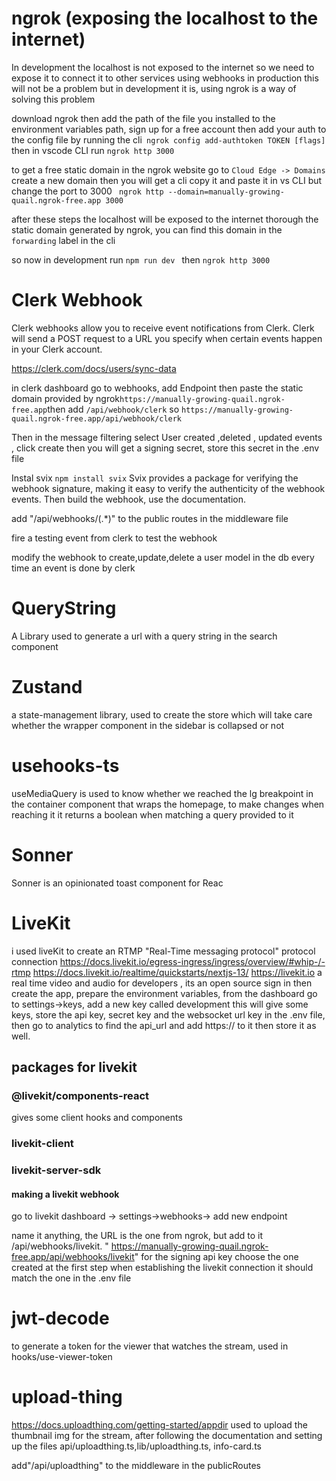 # ngrok (exposing the localhost to the internet)

In development the localhost is not exposed to the internet so we need to expose it to connect it to other services using webhooks
in production this will not be a problem but in development it is,
using ngrok is a way of solving this problem

download ngrok then add the path of the file you installed to the environment variables path, sign up for a free account then add your auth to the config file by running the cli` ngrok config add-authtoken TOKEN [flags]`
then in vscode CLI run `ngrok http 3000`

to get a free static domain in the ngrok website go to `Cloud Edge -> Domains `create a new domain then you will get a cli copy it and paste it in vs CLI but change the port to 3000
` ngrok http --domain=manually-growing-quail.ngrok-free.app 3000`

after these steps the localhost will be exposed to the internet thorough the static domain generated by ngrok, you can find this domain in the `forwarding` label in the cli

so now in development run `npm run dev ` then `ngrok http 3000`

# Clerk Webhook

Clerk webhooks allow you to receive event notifications from Clerk. Clerk will send a POST request to a URL you specify when certain events happen in your Clerk account.

https://clerk.com/docs/users/sync-data

in clerk dashboard go to webhooks, add Endpoint then paste the static domain provided by ngrok`https://manually-growing-quail.ngrok-free.app`then add `/api/webhook/clerk` so `https://manually-growing-quail.ngrok-free.app/api/webhook/clerk`

Then in the message filtering select User created ,deleted , updated events , click create then you will get a signing secret, store this secret in the .env file

Instal svix `npm install svix`
Svix provides a package for verifying the webhook signature, making it easy to verify the authenticity of the webhook events.
Then build the webhook, use the documentation.

add "/api/webhooks/(.\*)" to the public routes in the middleware file

fire a testing event from clerk to test the webhook

modify the webhook to create,update,delete a user model in the db every time an event is done by clerk

# QueryString

A Library used to generate a url with a query string in the search component

# Zustand

a state-management library, used to create the store which will take care whether the wrapper component in the sidebar is collapsed or not

# usehooks-ts

useMediaQuery is used to know whether we reached the lg breakpoint in the container component that wraps the homepage, to make changes when reaching it
it returns a boolean when matching a query provided to it

# Sonner

Sonner is an opinionated toast component for Reac

# LiveKit

i used liveKit to create an RTMP "Real-Time messaging protocol" protocol connection
https://docs.livekit.io/egress-ingress/ingress/overview/#whip-/-rtmp
https://docs.livekit.io/realtime/quickstarts/nextjs-13/
https://livekit.io
a real time video and audio for developers , its an open source
sign in then create the app, prepare the environment variables, from the dashboard go to settings->keys, add a new key called development this will give some keys, store the api key, secret key and the websocket url key in the .env file, then go to analytics to find the api_url and add https:// to it then store it as well.

## packages for livekit

### @livekit/components-react

gives some client hooks and components

### livekit-client

### livekit-server-sdk

#### making a livekit webhook

go to livekit dashboard -> settings->webhooks-> add new endpoint

name it anything, the URL is the one from ngrok, but add to it /api/webhooks/livekit. " https://manually-growing-quail.ngrok-free.app/api/webhooks/livekit"
for the signing api key choose the one created at the first step when establishing the livekit connection it should match the one in the .env file

# jwt-decode

to generate a token for the viewer that watches the stream, used in hooks/use-viewer-token

# upload-thing

https://docs.uploadthing.com/getting-started/appdir
used to upload the thumbnail img for the stream,
after following the documentation and setting up the files
api/uploadthing.ts,lib/uploadthing.ts, info-card.ts

add"/api/uploadthing" to the middleware in the publicRoutes
